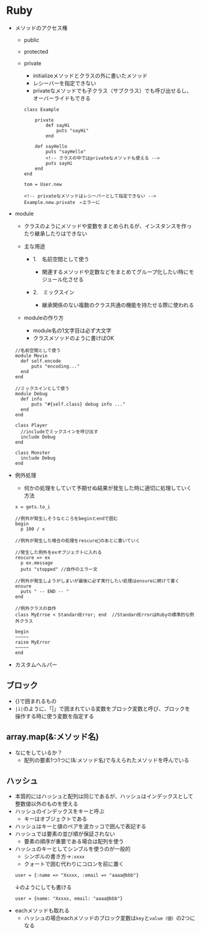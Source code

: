 # Ruby
- メソッドのアクセス権
  - public
  - protected
  - private
    - initializeメソッドとクラスの外に書いたメソッド
    - レシーバーを指定できない
    - privateなメソッドでも子クラス（サブクラス）でも呼び出せるし、オーバーライドもできる

    ```
    class Example

        private
            def sayHi
                puts "sayHi"
            end

        def sayHello
            puts "sayHello"
            <!-- クラスの中ではprivateなメソッドも使える -->
            puts sayHi
        end
    end

    tom = User.new

    <!-- privateなメソッドはレシーバーとして指定できない -->
    Example.new.private　←エラーに
    ```

- module
  - クラスのようにメソッドや変数をまとめられるが、インスタンスを作ったり継承したりはできない
  - 主な用途
    - 1.　名前空間として使う
      - 関連するメソッドや定数などをまとめてグループ化したい時にモジュール化させる

    - 2.　ミックスイン
      - 継承関係のない複数のクラス共通の機能を持たせる際に使われる

  - moduleの作り方
    - module名の1文字目は必ず大文字
    - クラスメソッドのように書けばOK
  ```
  //名前空間として使う
  module Movie
    def self.encode
        puts "encoding..."
    end
  end

  //ミックスインとして使う
  module Debug
    def info
        puts "#{self.class} debug info ..."
    end
  end

  class Player
    //includeでミックスインを呼び出す
    include Debug
  end

  class Monster
    include Debug
  end
  ```

- 例外処理
  - 何かの処理をしていて予期せぬ結果が発生した時に適切に処理していく方法
  ```
  x = gets.to_i
  
  //例外が発生しそうなところをbeginとendで囲む
  begin
    p 100 / x

  //例外が発生した場合の処理をrescureのあとに書いていく

  //発生した例外をexオブジェクトに入れる
  rescure => ex
    p ex.message
    puts "stopped" //自作のエラー文

  //例外が発生しようがしまいが最後に必ず実行したい処理はensureに続けて書く
  ensure
    puts " -- END -- "
  end
  ```

  ```
  //例外クラスの自作
  class MyErroe < StandardError; end  //StandardErrorはRubyの標準的な例外クラス

  begin
  ~~~~~
  raise MyError
  ~~~~~
  end
  ```

- カスタムヘルパー

## ブロック
- {}で囲まれるもの
- `|i|`のように、「|」で囲まれている変数をブロック変数と呼び、ブロックを操作する時に使う変数を指定する

## array.map(&:メソッド名)
- なにをしているか？
  - 配列の要素1つ1つに(&:メソッド名)で与えられたメソッドを呼んでいる

## ハッシュ
- 本質的にはハッシュと配列は同じであるが、ハッシュはインデックスとして整数値以外のものを使える
- ハッシュのインデックスをキーと呼ぶ
  - キーはオブジェクトである
- ハッシュはキーと値のペアを波カッコで囲んで表記する
- ハッシュでは要素の並び順が保証されない
  - 要素の順序が重要である場合は配列を使う
- ハッシュのキーとしてシンブルを使うのが一般的
  - シンボルの書き方→`:xxxx`
  - クォートで囲む代わりにコロンを前に置く
  ```
  user = {:name => "Xxxxx, :email => "aaaa@bbb"}
  ```
  ↓のようにしても書ける
  ```
  user = {name: "Xxxxx, email: "aaaa@bbb"}
  ```
- eachメソッドも取れる
  - ハッシュの場合eachメソッドのブロック変数は`key`と`value（値）`の2つになる